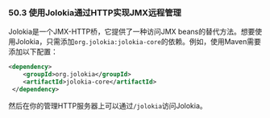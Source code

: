 ### 50.3 使用Jolokia通过HTTP实现JMX远程管理
Jolokia是一个JMX-HTTP桥，它提供了一种访问JMX beans的替代方法。想要使用Jolokia，只需添加`org.jolokia:jolokia-core`的依赖。例如，使用Maven需要添加以下配置：
```xml
<dependency>
    <groupId>org.jolokia</groupId>
    <artifactId>jolokia-core</artifactId>
 </dependency>
```
然后在你的管理HTTP服务器上可以通过`/jolokia`访问Jolokia。
